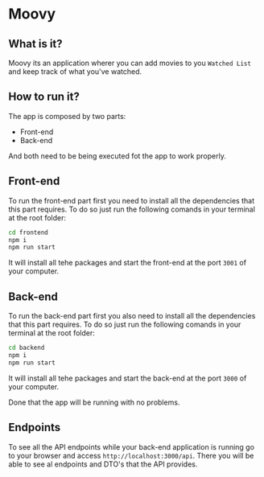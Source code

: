 # Moovy

## What is it?

Moovy its an application wherer you can add movies to you `Watched List` and keep track of what you've watched.

## How to run it?

The app is composed by two parts:
- Front-end
- Back-end

And both need to be being executed fot the app to work properly.

## Front-end

To run the front-end part first you need to install all the dependencies that this part requires. To do so  just run the following comands in your terminal at the root folder:

```bash
cd frontend
npm i
npm run start
```

It will install all tehe packages and start the front-end at the port ```3001``` of your computer.

## Back-end

To run the back-end part first you also need to install all the dependencies that this part requires. To do so  just run the following comands in your terminal at the root folder:

```bash
cd backend
npm i
npm run start
```

It will install all tehe packages and start the back-end at the port ```3000``` of your computer.

Done that the app will be running with no problems.

## Endpoints

To see all the API endpoints while your back-end application is running go to your browser and access ```http://localhost:3000/api```. There you will be able to see al endpoints and DTO's that the API provides.